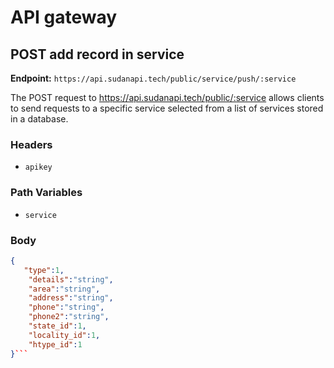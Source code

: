 # API gateway

## POST add record in service

**Endpoint:** `https://api.sudanapi.tech/public/service/push/:service`

The POST request to https://api.sudanapi.tech/public/:service allows clients to send requests to a specific service selected from a list of services stored in a database.

### Headers

- `apikey`

### Path Variables

- `service`

### Body

```json
{
   "type":1,
    "details":"string",
    "area":"string",
    "address":"string",
    "phone":"string",
    "phone2":"string",
    "state_id":1,
    "locality_id":1,
    "htype_id":1
}```

